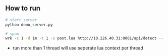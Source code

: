 ## How to run

```bash
# start server
python demo_server.py

# spam
wrk -c 1 -d 1m -t 1 -s post.lua http://10.226.40.31:8001/api/detect -- -d "request_id=12121212&card_type=identify&customer_id=12121212&app_id=asdasdasdasd" -H "username:ewallet" -H "password:123456" -f text.png
```

- run more than 1 thread will use seperate lua context per thread

